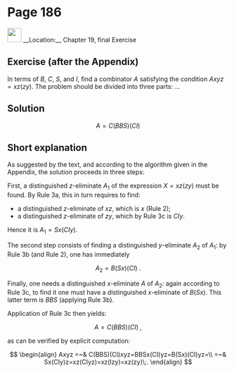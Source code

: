 # Page 186

<img src="/pictures/correction_blue.svg" width="32px"/>
__Location:__ Chapter 19, final Exercise

## Exercise (after the Appendix)

In terms of $B$, $C$, $S$, and $I$, find a combinator $A$
satisfying the condition $Axyz=xz(zy)$. The problem should be divided
into three parts: ...

## Solution

$$
    A = C(BBS)(CI)
$$

## Short explanation

As suggested by the text, and according to the
algorithm given in the Appendix, the solution proceeds
in three steps:

First, a distinguished $z$-eliminate $A_1$ of the expression
$X=xz(zy)$ must be found. By Rule 3a, this in turn requires to find:

- a distinguished $z$-eliminate of $xz$, which is $x$ (Rule 2);
- a distinguished $z$-eliminate of $zy$, which by Rule 3c is $CIy$.

Hence it is $A_1=Sx(CIy)$.

The second step consists of finding a distinguished $y$-eliminate $A_2$ of $A_1$:
by Rule 3b (and Rule 2), one has immediately

$$
    A_2 = B(Sx)(CI)\;.
$$

Finally, one needs a distinguished $x$-eliminate $A$ of $A_2$: again according to
Rule 3c, to find it one must have a distinguished $x$-eliminate of $B(Sx)$.
This latter term is $BBS$ (applying Rule 3b).

Application of Rule 3c then yields:

$$
    A = C(BBS)(CI)\;,
$$

as can be verified by explicit computation:

$$
\begin{align} 
    Axyz =~& C(BBS)(CI)xyz=BBSx(CI)yz=B(Sx)(CI)yz=\\
         =~& Sx(CIy)z=xz(CIyz)=xz(Izy)=xz(zy)\;.
\end{align}
$$
